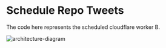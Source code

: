 # Schedule Repo Tweets

The code here represents the scheduled cloudflare worker B.

![architecture-diagram](https://personal-project-readmes.s3.amazonaws.com/Tweet+Trending+Repos.png)
